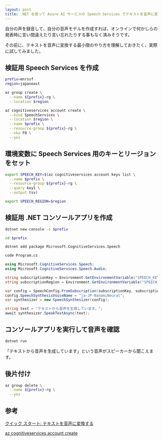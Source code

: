 ```yaml
---
layout: post
title: .NET を使って Azure AI サービスの Speech Services でテキストを音声に変換してみた
---
```


自分の声を録音して、自分の音声モデルを作成すれば、オンラインで何かしらの発表時に言い間違えたり言い忘れたりする事もなく済みそうです。

その前に、テキストを音声に変換する最小限のやり方を理解しておきたく、実際に試してみました。

## 検証用 Speech Services を作成

```bash
prefix=mnrssf
region=japaneast

az group create \
  --name ${prefix}-rg \
  --location $region

az cognitiveservices account create \
  --kind SpeechServices \
  --location $region \
  --name $prefix \
  --resource-group ${prefix}-rg \
  --sku F0 \
  --yes
```

## 環境変数に Speech Services 用のキーとリージョンをセット

```bash
export SPEECH_KEY=$(az cognitiveservices account keys list \
  --name $prefix \
  --resource-group ${prefix}-rg \
  --query key1 \
  --output tsv)

export SPEECH_REGION=$region
```

## 検証用 .NET コンソールアプリを作成

```bash
dotnet new console -o $prefix

cd $prefix

dotnet add package Microsoft.CognitiveServices.Speech

code Program.cs
```

```cs
using Microsoft.CognitiveServices.Speech;
using Microsoft.CognitiveServices.Speech.Audio;

string subscriptionKey = Environment.GetEnvironmentVariable("SPEECH_KEY");
string subscriptionRegion = Environment.GetEnvironmentVariable("SPEECH_REGION");

var config = SpeechConfig.FromSubscription(subscriptionKey, subscriptionRegion);
config.SpeechSynthesisVoiceName = "ja-JP-NanamiNeural";
var synthesizer = new SpeechSynthesizer(config);

string text = "テキストから音声を生成しています。";
await synthesizer.SpeakTextAsync(text);
```

## コンソールアプリを実行して音声を確認

```bash
dotnet run
```

「テキストから音声を生成しています」という音声がスピーカーから聞こえます。

## 後片付け

```bash
az group delete \
  --name ${prefix}-rg \
  --yes
```

## 参考

[クイック スタート: テキストを音声に変換する](https://learn.microsoft.com/ja-jp/azure/ai-services/speech-service/get-started-text-to-speech?tabs=macos%2Cterminal&pivots=programming-language-csharp)

[az cognitiveservices account create](https://learn.microsoft.com/ja-jp/cli/azure/cognitiveservices/account?view=azure-cli-latest#az-cognitiveservices-account-create)

